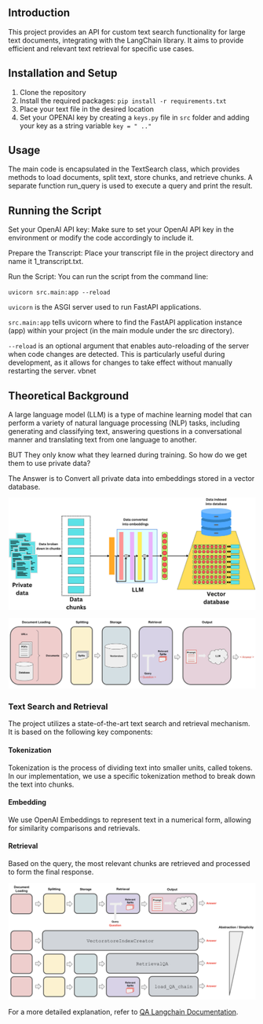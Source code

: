 
## Introduction

This project provides an API for custom text search functionality for large text documents, integrating with the LangChain library. 
It aims to provide efficient and relevant text retrieval for specific use cases.

## Installation and Setup

1. Clone the repository
2. Install the required packages: `pip install -r requirements.txt`
3. Place your text file in the desired location
4. Set your OPENAI key by creating a `keys.py` file in `src` folder and adding your key as a string variable  `key = " .."`

## Usage

The main code is encapsulated in the TextSearch class, which provides methods to load documents, split text, store chunks, and retrieve chunks. A separate function run_query is used to execute a query and print the result.

## Running the Script
Set your OpenAI API key: Make sure to set your OpenAI API key in the environment or modify the code accordingly to include it.

Prepare the Transcript: Place your transcript file in the project directory and name it 1_transcript.txt.

Run the Script: You can run the script from the command line:

`uvicorn src.main:app --reload`

`uvicorn` is the ASGI server used to run FastAPI applications.

`src.main:app` tells uvicorn where to find the FastAPI application instance (app) within your project (in the main module under the src directory).

`--reload` is an optional argument that enables auto-reloading of the server when code changes are detected. This is particularly useful during development, as it allows for changes to take effect without manually restarting the server.
vbnet

## Theoretical Background

A large language model (LLM) is a type of machine learning model that can perform a variety of natural language processing (NLP) tasks, including generating and classifying text, answering questions in a conversational manner and translating text from one language to another.

BUT They only know what they learned during training. So how do we get them to use private data?  

The Answer is to Convert all private data into embeddings stored in a vector database.

![Embedding Process](Images/embedding.jpg)


![Embedding Process](Images/qa_chain_pipeline.jpeg)


### Text Search and Retrieval

The project utilizes a state-of-the-art text search and retrieval mechanism. It is based on the following key components:

#### Tokenization
Tokenization is the process of dividing text into smaller units, called tokens. In our implementation, we use a specific tokenization method to break down the text into chunks.


#### Embedding
We use OpenAI Embeddings to represent text in a numerical form, allowing for similarity comparisons and retrievals.


#### Retrieval
Based on the query, the most relevant chunks are retrieved and processed to form the final response.


![Abstraction levels](Images/abstraction_levels.png)


For a more detailed explanation, refer to [QA Langchain Documentation](https://python.langchain.com/docs/use_cases/question_answering/).
